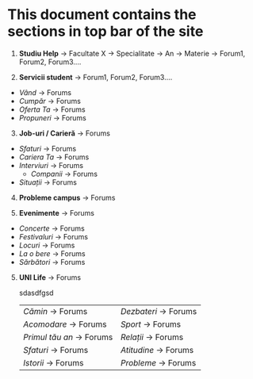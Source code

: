 <h1>This document contains the sections in top bar of the site</h1>

1. **Studiu Help** -> Facultate X -> Specialitate -> An -> Materie -> Forum1, Forum2, Forum3....

2. **Servicii student** -> Forum1, Forum2, Forum3....
* *Vând* -> Forums
* *Cumpăr* -> Forums
* *Oferta Ta* -> Forums
* *Propuneri* -> Forums

3. **Job-uri / Carieră** -> Forums
* *Sfaturi* -> Forums 
* *Cariera Ta* -> Forums
* *Interviuri* -> Forums
  * *Companii* -> Forums
* *Situații* -> Forums

4. **Probleme campus** -> Forums

6. **Evenimente** -> Forums
* *Concerte* -> Forums
* *Festivaluri* -> Forums
* *Locuri* -> Forums
* *La o bere* -> Forums
* *Sărbători* -> Forums

5. **UNI Life** -> Forums 
    <table>
     <tbody>
        <tr> <td><i>Cămin</i> -> Forums </td> <td><i>Dezbateri</i> -> Forums</td> </tr>
         <tr> <td><i>Acomodare</i> -> Forums</td> <td><i>Sport</i> -> Forums</td> </tr>
          <tr> <td><i>Primul tău an</i> -> Forums</td> <td><i>Relații</i> -> Forums</td> </tr>
           <tr> <td><i>Sfaturi</i> -> Forums</td> <td><i>Atitudine</i> -> Forums</td> </tr>
            <tr> <td><i>Istorii</i> -> Forums</td> <td><i>Probleme</i> -> Forums</td> </tr>
      </tbody>
sdasdfgsd
